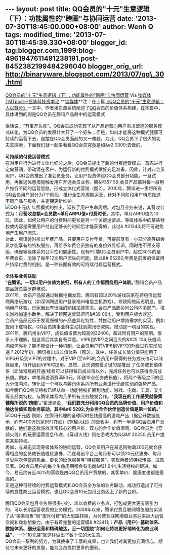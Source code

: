 --- layout: post title:
QQ会员的"十元"生意逻辑（下）：功能属性的"跨圈"与协同运营 date:
'2013-07-30T18:45:00.000+08:00' author: Wenh Q tags: modified\_time:
'2013-07-30T18:45:39.330+08:00' blogger\_id:
tag:blogger.com,1999:blog-4961947611491238191.post-8452382199484296040
blogger\_orig\_url: http://binaryware.blogspot.com/2013/07/qq\_30.html
---
[QQ会员的"十元"生意逻辑（下）：功能属性的"跨圈"与协同运营](http://www.tmtpost.com/52587.html)
Via [钛媒体TMTpost—把脉科技资本论](http://www.tmtpost.com/)
**[钛媒体](http://www.tmtpost.com/ "钛媒体")**注：在上篇[《QQ会员的“十元”生意逻辑：人以群分》](http://www.tmtpost.com/52116.html)一文中，作者潘东燕系统阐述了[QQ](http://www.tmtpost.com/tag/qq "查看 QQ 中的全部文章")会员的价值体系构建，在本篇中，具体讲到的则是QQ会员在腾讯产品群中的运营模式\
\
俗话说：“万事开头难”。QQ会员成功实现了从产品运营向用户需求营造的服务模式转化，为QQ会员的发展壮大开了一个好头；但是，如何才能将这种模式健康可持续的运营下去，是摆在QQ会员面前的又一难题。为此，QQ会员下了很大的功夫去探索，下面我们就一起来看看QQ会员究竟是如&\#2
0309;去做的。\
\
**可持续的付费运营模式**\
在对用户行为进行立体化细分之后，QQ会员提出了新的付费运营模式。首先进行定向营销，带动潜在客户，为运行新的付费模式做好充足准备。因此，针对非会员用户，QQ会员推出了准会员业务，让用户免费体验QQ会员部分功能。一旦试用，再推送优惠措施触发用户开通会员业务。腾&\#357
59;会员产品部对每一层用户推行不同的运营思路，形成立体化式营销（图2）。2010年，腾讯进一步将所有QQ会员用户划分为7个阶段，推行全生命周期运营，针对不同阶段用户特质推送不同产品与服务，并定期更新维护。\
![QQ十元店](http://www.tmtpost.com/wp-content/uploads/2013/07/137516645290-560x408.jpg "QQ十元店")
年费模式的推出，延长了用户生命周期。对包月业务来说，其营收公式为：**月营收总额=会员数×单月ARPU值×付费时长**。其中，单月ARPU值为10元，因此，如何让用户的付费时间更长是另一个关键运营点。等级体系中的某些特权或内容是需要用户付出足够长的时间后才能获得的，此过&
\#31243;将不可避免地产生用户流失。\
对此，腾讯适时推出年费产品，只要用户支付年费，可提前享有一小部分高等级会员才能享有的特权服务，再给予年费会员独有的身份外显标识。同时绝不预支等级，确保等级体系的公平性和健康性。现有PC端QQ会员用户中，超过30%的是年费会员，消除了每年12次用户流失的可能。因此&\#
65292;年费是前置的保证用户持续付费的机制，是一种长期有效的可持续付费运营模式。\
\
**全体系业务联动**\
“**在腾讯，一切以用户价值为依归，所有人的工作都围绕用户体验。**”腾讯会员产品部品牌总监罗群琳说。\
2011年，会员产品部通过数据挖掘发现，腾讯有超过20%游戏玩家在跨电信运营商网络玩游戏（如深圳网通用户登录福州电信主机游戏），导致网络延迟明显，影响用户体验，玩家因此有很强的网络加速需求。会员产品部协同公司内多部门，推出游戏加速小助手，解决了跨网速度延迟问&\#39
064;，受到用户极大欢迎。\
会员产品部还乐于发现细微的产品差异化特性，并推动用户增值需求的实现。例如旋风下载特权，QQ会员跨事业群主动找到腾讯研究院，推动这一项目的实现。2011年，腾讯推出VIP7，成长值设置为超高的32400，超过所有用户的预期。很多人不理解，但这背后其实自有深意。VIP6到VIP7之间巨大的&\#25
104;长值鸿沟如何弥补？能不能设计一种机制，让会员用户在VIP6到VIP7的升级过程实现加速？2012年初，腾讯推出成长值体系（图3）。其中，任务成长值分值只能用于VIP6升级到VIP7的过程中，对于VIP1至VIP5的会员用户获得的任务成长值可以储存起来，待升级到VIP6时提用。显然，此次调整最关键的是推出
了任务成长值体系（即除常规的开通/续费可以获得每日成长值以外，完成任务也可以获得会员成长值。例如，单笔网游消费满50元，即送10点任务成长值），将两个等级之间的巨大分值鸿沟，转化成一个可以与腾讯体系内所有业务进行无缝联动的强势产品。\
如今腾讯QQ会员特权已经从单一功能特权扩展到功能、游戏、电商、工具、安全等全品类特权，与腾讯体系内几乎所有业务触发合作。“**我现在的工作感受就像黄健翔所说的‘跨圈’。**”崔津源说，“**我们要充分利用QQ会员的品牌价值、用户价值和触达价值实现业务联动，其中&\#6
5292;为业务合作伙伴创造价值是第一位的。**”\
![QQ十元店](http://www.tmtpost.com/wp-content/uploads/2013/07/137516652283-560x255.jpg "QQ十元店")
例如，在腾讯代理的全球同时在线最高的游戏产品（据公开数据显示，约有400万玩家同时在线）《穿越火线》的营收中，约有一半是QQ会员用户贡献的，他们是这款游戏非常核心的用户群，双方的合作价值很高。QQ会员为《穿越火线》的玩家运营信息传递，《穿越火线》则在游戏内为QQ&\#
20250;员用户提供某些特权。\
再如，与易迅实现等级体系的协同运营，QQ会员用户在易迅购物满200元就会获得相应的会员成长值或优惠券，而在易迅平台上每月都可以领20元优惠券、每月享受两次包邮的机会、更长的延保服务等“特权服务”，实现两者的特权传递，成效显著。QQ会员用户的每个生命周期都会有电商&\#21
644;生活特权的跟进。如今，易迅约有近40%的营收是由QQ会员用户贡献的，其客单价、健康度也都是最高的。\
正是这种可持续的付费运营模式和QQ会员全方位的业务联动，成功打造出了可持续的良性商业运营模式，也让QQ会员10元包月业务迈上了新的台阶。\
\
腾讯QQ会员包月业务将很多小的、难以收费的业务点，打包成更大更有吸引力的、可以长期运营收费的业务模式。2008年以来，腾讯付费互联网增值服务实现了从“按条销售”到“按月付费”的大思路转换，为付费互联网增值业务迎来巨大运营空间和商业想象力。由于有着完整的运营模&
\#22411;：**产品（用户）基础体系、数据体系、细分运营和精确触达，且一切围绕“如何让特权更好地转化为商业利益”**，一个“10元店”就这样做出了数十亿的大生意。\
QQ会员一系列的努力，为其换来了丰厚的成果，也让我们对其更加充满信心，期待它未来更好的发展，能为会员提供更多的便利。

